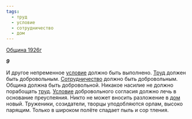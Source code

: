 ```yaml
---
tags:
  - труд
  - условие
  - сотрудничество
  - дом
---
```

[Община 1926г](https://127.0.0.1:4002/agni/1926)

___9___

И другое непременное [условие](../../../tags/#условие) должно быть выполнено. [Труд](../../../tags/#[труд](../../../tags/#труд)) должен быть добровольным. [Сотрудничество](../../../tags/#сотрудничество) должно быть добровольным. Община должна быть добровольной. Никакое насилие не должно порабощать [труд](../../../tags/#труд). [Условие](../../../tags/#условие) добровольного согласия должно лечь в основание преуспеяния. Никто не может вносить разложение в [дом](../../../tags/#дом) новый. Труженики, созидатели, творцы уподобляются орлам, высоко парящим. Только в широком полёте спадает пыль и сор тления.   

